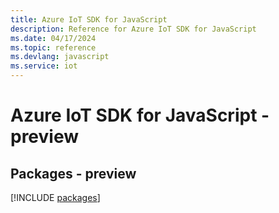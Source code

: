```yaml
---
title: Azure IoT SDK for JavaScript
description: Reference for Azure IoT SDK for JavaScript
ms.date: 04/17/2024
ms.topic: reference
ms.devlang: javascript
ms.service: iot
---
```

# Azure IoT SDK for JavaScript - preview
## Packages - preview
[!INCLUDE [packages](iot-index.md)]